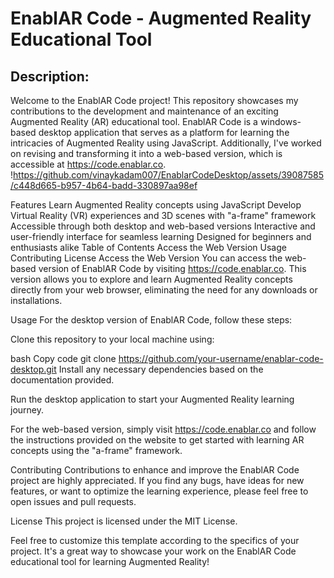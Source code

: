 
# EnablAR Code - Augmented Reality Educational Tool

## Description:
Welcome to the EnablAR Code project! This repository showcases my contributions to the development and maintenance of an exciting Augmented Reality (AR) educational tool. EnablAR Code is a windows-based desktop application that serves as a platform for learning the intricacies of Augmented Reality using JavaScript. Additionally, I've worked on revising and transforming it into a web-based version, which is accessible at https://code.enablar.co.
!https://github.com/vinaykadam007/EnablarCodeDesktop/assets/39087585/c448d665-b957-4b64-badd-330897aa98ef


Features
Learn Augmented Reality concepts using JavaScript
Develop Virtual Reality (VR) experiences and 3D scenes with "a-frame" framework
Accessible through both desktop and web-based versions
Interactive and user-friendly interface for seamless learning
Designed for beginners and enthusiasts alike
Table of Contents
Access the Web Version
Usage
Contributing
License
Access the Web Version
You can access the web-based version of EnablAR Code by visiting https://code.enablar.co. This version allows you to explore and learn Augmented Reality concepts directly from your web browser, eliminating the need for any downloads or installations.

Usage
For the desktop version of EnablAR Code, follow these steps:

Clone this repository to your local machine using:

bash
Copy code
git clone https://github.com/your-username/enablar-code-desktop.git
Install any necessary dependencies based on the documentation provided.

Run the desktop application to start your Augmented Reality learning journey.

For the web-based version, simply visit https://code.enablar.co and follow the instructions provided on the website to get started with learning AR concepts using the "a-frame" framework.

Contributing
Contributions to enhance and improve the EnablAR Code project are highly appreciated. If you find any bugs, have ideas for new features, or want to optimize the learning experience, please feel free to open issues and pull requests.

License
This project is licensed under the MIT License.

Feel free to customize this template according to the specifics of your project. It's a great way to showcase your work on the EnablAR Code educational tool for learning Augmented Reality!
